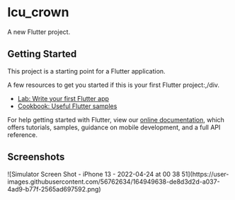 # lcu_crown

A new Flutter project.

## Getting Started

This project is a starting point for a Flutter application.

A few resources to get you started if this is your first Flutter project:,/div.

- [Lab: Write your first Flutter app](https://flutter.dev/docs/get-started/codelab)
- [Cookbook: Useful Flutter samples](https://flutter.dev/docs/cookbook)

For help getting started with Flutter, view our
[online documentation](https://flutter.dev/docs), which offers tutorials,
samples, guidance on mobile development, and a full API reference.

## Screenshots

<div>
  ![Simulator Screen Shot - iPhone 13 - 2022-04-24 at 00 38 51](https://user-images.githubusercontent.com/56762634/164949638-de8d3d2d-a037-4ad9-b77f-2565ad697592.png)


</div>
